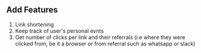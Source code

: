 ## Add Features
1. Link shortening
2. Keep track of user's personal evnts
3. Get number of clicks per link and their referrals (i.e where they were clicked from, be it a browser or from referral such as whatsapp or slack)